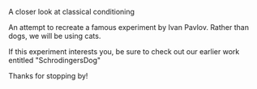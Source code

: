 A closer look at classical conditioning

An attempt to recreate a famous experiment by Ivan Pavlov. Rather than dogs, we will be using cats. 

If this experiment interests you, be sure to check out our earlier work entitled "SchrodingersDog"

Thanks for stopping by!